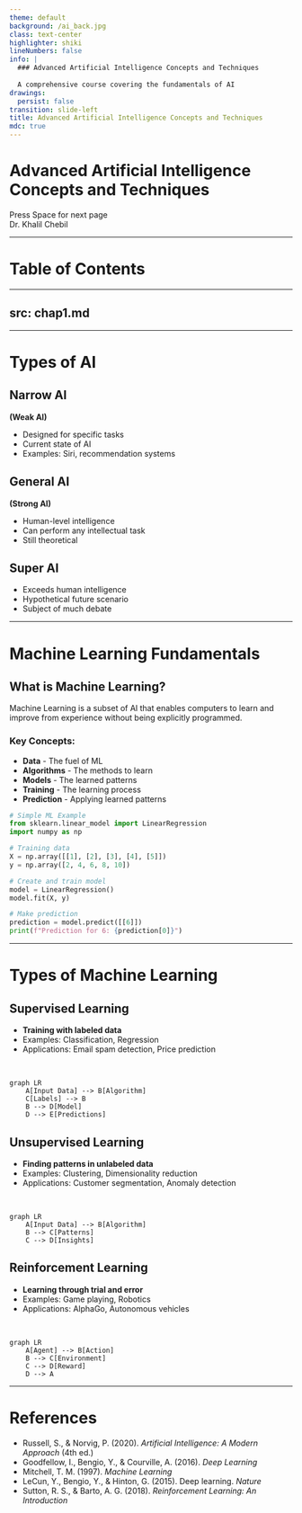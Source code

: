 ```yaml
---
theme: default
background: /ai_back.jpg
class: text-center
highlighter: shiki
lineNumbers: false
info: |
  ### Advanced Artificial Intelligence Concepts and Techniques 
  
  A comprehensive course covering the fundamentals of AI
drawings:
  persist: false
transition: slide-left
title: Advanced Artificial Intelligence Concepts and Techniques 
mdc: true
---
```


# Advanced Artificial Intelligence Concepts and Techniques


<div class="pt-12">
  <span @click="$slidev.nav.next" class="px-2 py-1 rounded cursor-pointer" hover="bg-white bg-opacity-10">
    Press Space for next page <carbon:arrow-right class="inline"/>
  </span>
</div>

<div class="abs-br m-6 flex gap-2">
  Dr. Khalil Chebil
</div>

---

# Table of Contents

<Toc maxDepth="1"></Toc>

---
src: chap1.md
---

---

# Types of AI

<div class="grid grid-cols-3 gap-6">

<div class="bg-blue-500 bg-opacity-20 p-6 rounded-lg">

## Narrow AI
**(Weak AI)**

- Designed for specific tasks
- Current state of AI
- Examples: Siri, recommendation systems

</div>

<div class="bg-green-500 bg-opacity-20 p-6 rounded-lg">

## General AI
**(Strong AI)**

- Human-level intelligence
- Can perform any intellectual task
- Still theoretical

</div>

<div class="bg-purple-500 bg-opacity-20 p-6 rounded-lg">

## Super AI

- Exceeds human intelligence
- Hypothetical future scenario
- Subject of much debate

</div>

</div>

---

# Machine Learning Fundamentals

<div class="grid grid-cols-2 gap-10">

<div>

## What is Machine Learning?

Machine Learning is a subset of AI that enables computers to learn and improve from experience without being explicitly programmed.

### Key Concepts:
- **Data** - The fuel of ML
- **Algorithms** - The methods to learn
- **Models** - The learned patterns
- **Training** - The learning process
- **Prediction** - Applying learned patterns

</div>

<div>

```python
# Simple ML Example
from sklearn.linear_model import LinearRegression
import numpy as np

# Training data
X = np.array([[1], [2], [3], [4], [5]])
y = np.array([2, 4, 6, 8, 10])

# Create and train model
model = LinearRegression()
model.fit(X, y)

# Make prediction
prediction = model.predict([[6]])
print(f"Prediction for 6: {prediction[0]}")
```

</div>

</div>

---

# Types of Machine Learning

<div class="grid grid-cols-3 gap-4">

<div class="bg-blue-100 dark:bg-blue-900 p-4 rounded">

## Supervised Learning

- **Training with labeled data**
- Examples: Classification, Regression
- Applications: Email spam detection, Price prediction

<br>

```mermaid
graph LR
    A[Input Data] --> B[Algorithm]
    C[Labels] --> B
    B --> D[Model]
    D --> E[Predictions]
```

</div>

<div class="bg-green-100 dark:bg-green-900 p-4 rounded">

## Unsupervised Learning

- **Finding patterns in unlabeled data**
- Examples: Clustering, Dimensionality reduction
- Applications: Customer segmentation, Anomaly detection

<br>

```mermaid
graph LR
    A[Input Data] --> B[Algorithm]
    B --> C[Patterns]
    C --> D[Insights]
```

</div>

<div class="bg-purple-100 dark:bg-purple-900 p-4 rounded">

## Reinforcement Learning

- **Learning through trial and error**
- Examples: Game playing, Robotics
- Applications: AlphaGo, Autonomous vehicles

<br>

```mermaid
graph LR
    A[Agent] --> B[Action]
    B --> C[Environment]
    C --> D[Reward]
    D --> A
```

</div>

</div>


---

# References

- Russell, S., & Norvig, P. (2020). *Artificial Intelligence: A Modern Approach* (4th ed.)
- Goodfellow, I., Bengio, Y., & Courville, A. (2016). *Deep Learning*
- Mitchell, T. M. (1997). *Machine Learning*
- LeCun, Y., Bengio, Y., & Hinton, G. (2015). Deep learning. *Nature*
- Sutton, R. S., & Barto, A. G. (2018). *Reinforcement Learning: An Introduction*
